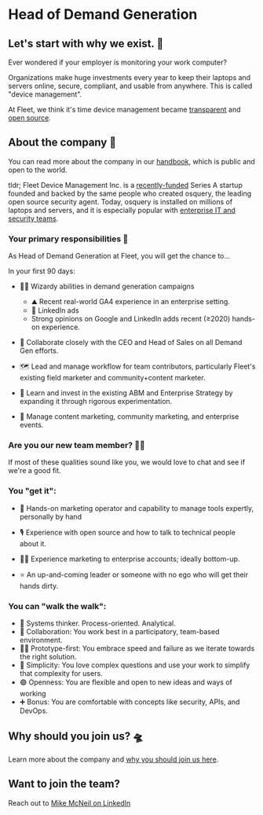 # Head of Demand Generation

## Let's start with why we exist. 📡

Ever wondered if your employer is monitoring your work computer?

Organizations make huge investments every year to keep their laptops and servers online, secure, compliant, and usable from anywhere. This is called "device management".

At Fleet, we think it's time device management became [transparent](https://fleetdm.com/transparency) and [open source](https://fleetdm.com/handbook/company#open-source).


## About the company 🌈

You can read more about the company in our [handbook](https://fleetdm.com/handbook/company), which is public and open to the world.

tldr; Fleet Device Management Inc. is a [recently-funded](https://techcrunch.com/2022/04/28/fleet-nabs-20m-to-enable-enterprises-to-manage-their-devices/) Series A startup founded and backed by the same people who created osquery, the leading open source security agent. Today, osquery is installed on millions of laptops and servers, and it is especially popular with [enterprise IT and security teams](https://www.linuxfoundation.org/press/press-release/the-linux-foundation-announces-intent-to-form-new-foundation-to-support-osquery-community).

### Your primary responsibilities 🔭

As Head of Demand Generation at Fleet, you will get the chance to…

In your first 90 days:

- 🧙‍♂️ Wizardy abilities in demand generation campaigns
  - ⛰️ Recent real-world GA4 experience in an enterprise setting.
  - 👔 LinkedIn ads
  - Strong opinions on Google and LinkedIn adds recent (≥2020) hands-on experience.

- 🔗 Collaborate closely with the CEO and Head of Sales on all Demand Gen efforts.
- 🗺️ Lead and manage workflow for team contributors, particularly Fleet's existing field marketer and community+content marketer.
- 🥼 Learn and invest in the existing ABM and Enterprise Strategy by expanding it through rigorous experimentation.
- 🎥 Manage content marketing, community marketing, and enterprise events.



### Are you our new team member? 🧑‍🚀

If most of these qualities sound like you, we would love to chat and see if we're a good fit.

### You "get it":


- 🤘 Hands-on marketing operator and capability to manage tools expertly, personally by hand 
- 🎙️ Experience with open source and how to talk to technical people about it.

- 🧗‍♂️ Experience marketing to enterprise accounts; ideally bottom-up.
- ⭐️ An up-and-coming leader or someone with no ego who will get their hands dirty.

### You can "walk the walk":

- 🤔 Systems thinker. Process-oriented. Analytical.
- 🤝 Collaboration: You work best in a participatory, team-based environment.
- 🧑‍🏭 Prototype-first: You embrace speed and failure as we iterate towards the right solution. 
- 🧬 Simplicity: You love complex questions and use your work to simplify that complexity for users.
- 🟣 Openness: You are flexible and open to new ideas and ways of working
- ➕ Bonus: You are comfortable with concepts like security, APIs, and DevOps.

## Why should you join us? 🛸

Learn more about the company and [why you should join us here](https://fleetdm.com/handbook/company#is-it-any-good).


## Want to join the team?

Reach out to [Mike McNeil on LinkedIn](https://www.linkedin.com/in/mikermcneil/)

<meta name="maintainedBy" value="mikermcneil">
<meta name="title" value="🫧 Head of Demand Generation">
